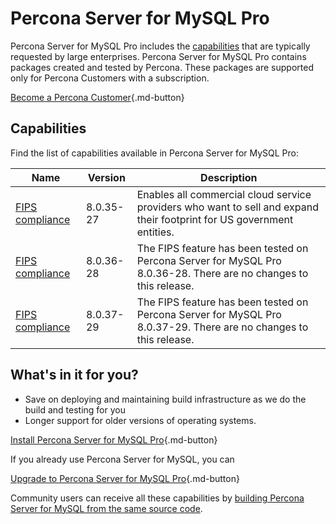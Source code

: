 # Percona Server for MySQL Pro

Percona Server for MySQL Pro includes the [capabilities](#capabilities) that are typically requested by large enterprises. Percona Server for MySQL Pro contains packages created and tested by Percona. These packages are supported only for Percona Customers with a subscription.

[Become a Percona Customer](https://www.percona.com/about/contact){.md-button}

## Capabilities

Find the list of capabilities available in Percona Server for MySQL Pro:

| Name                                | Version | Description  | 
| ----------------------------------- | ------------- | -------------|
| [FIPS compliance](fips.md)| 8.0.35-27 | Enables all commercial cloud service providers who want to sell and expand their footprint for US government entities. |
| [FIPS compliance](fips.md)| 8.0.36-28 | The FIPS feature has been tested on Percona Server for MySQL Pro 8.0.36-28. There are no changes to this release.|
| [FIPS compliance](fips.md)| 8.0.37-29 | The FIPS feature has been tested on Percona Server for MySQL Pro 8.0.37-29. There are no changes to this release.|

## What's in it for you?

* Save on deploying and maintaining build infrastructure as we do the build and testing for you 
* Longer support for older versions of operating systems.  

[Install Percona Server for MySQL Pro](install-pro.md){.md-button}

If you already use Percona Server for MySQL, you can

[Upgrade to Percona Server for MySQL Pro](upgrade-pro.md){.md-button}

Community users can receive all these capabilities by [building Percona Server for MySQL from the same source code](compile-percona-server.md).